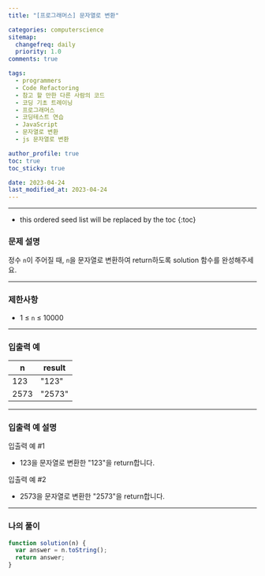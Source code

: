 ```yaml
---
title: "[프로그래머스] 문자열로 변환"

categories: computerscience
sitemap:
  changefreq: daily
  priority: 1.0
comments: true

tags:
  - programmers
  - Code Refactoring
  - 참고 할 만한 다른 사람의 코드
  - 코딩 기초 트레이닝
  - 프로그래머스
  - 코딩테스트 연습
  - JavaScript
  - 문자열로 변환
  - js 문자열로 변환

author_profile: true
toc: true
toc_sticky: true

date: 2023-04-24
last_modified_at: 2023-04-24
---
```


---

<!-- prettier-ignore -->
* this ordered seed list will be replaced by the toc 
{:toc}

### 문제 설명

정수 `n`이 주어질 때, `n`을 문자열로 변환하여 return하도록 solution 함수를 완성해주세요.

---

### 제한사항

- 1 ≤ `n` ≤ 10000

---

### 입출력 예

| n    | result |
| ---- | ------ |
| 123  | "123"  |
| 2573 | "2573" |

---

### 입출력 예 설명

입출력 예 #1

- 123을 문자열로 변환한 "123"을 return합니다.

입출력 예 #2

- 2573을 문자열로 변환한 "2573"을 return합니다.

---

### 나의 풀이

```jsx
function solution(n) {
  var answer = n.toString();
  return answer;
}
```
